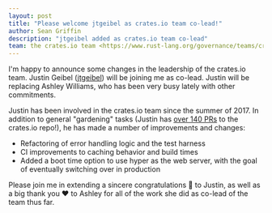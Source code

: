 ```yaml
---
layout: post
title: "Please welcome jtgeibel as crates.io team co-lead!"
author: Sean Griffin
description: "jtgeibel added as crates.io team co-lead"
team: the crates.io team <https://www.rust-lang.org/governance/teams/crates-io>
---
```


I'm happy to announce some changes in the leadership of the crates.io
team. Justin Geibel ([jtgeibel]) will be joining me as co-lead. Justin
will be replacing Ashley Williams, who has been very busy lately with
other commitments.

Justin has been involved in the crates.io team since the summer
of 2017. In addition to general "gardening" tasks (Justin has [over
140 PRs](https://github.com/rust-lang/crates.io/pulls/jtgeibel) to the
crates.io repo!), he has made a number of improvements and changes:

* Refactoring of error handling logic and the test harness
* CI improvements to caching behavior and build times
* Added a boot time option to use hyper as the web server, with the goal of eventually switching over in production

Please join me in extending a sincere congratulations 🎉 to Justin, as
well as a big thank you ❤️ to Ashley for all of the work she did
as co-lead of the team thus far.

[jtgeibel]: https://github.com/jtgeibel


